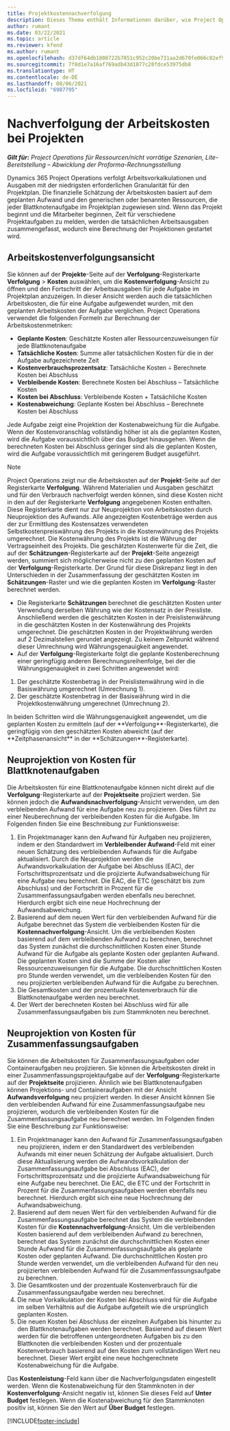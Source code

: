 ```yaml
---
title: Projektkostennachverfolgung
description: Dieses Thema enthält Informationen darüber, wie Project Operations den Fortschritt anhand der Arbeitskosten und der Ausgaben für ein Projekt verfolgt.
author: rumant
ms.date: 03/22/2021
ms.topic: article
ms.reviewer: kfend
ms.author: rumant
ms.openlocfilehash: d37df64db1808722b7851c952c20be731aa2d670fe066c02ef90386712487407
ms.sourcegitcommit: 7f8d1e7a16af769adb43d1877c28fdce53975db8
ms.translationtype: HT
ms.contentlocale: de-DE
ms.lasthandoff: 08/06/2021
ms.locfileid: "6987795"
---
```

# <a name="labor-cost-tracking-on-projects"></a>Nachverfolgung der Arbeitskosten bei Projekten

_**Gilt für:** Project Operations für Ressourcen/nicht vorrätige Szenarien, Lite-Bereitstellung – Abwicklung der Proforma-Rechnungsstellung_

Dynamics 365 Project Operations verfolgt Arbeitsvorkalkulationen und Ausgaben mit der niedrigsten erforderlichen Granularität für den Projektplan. Die finanzielle Schätzung der Arbeitskosten basiert auf dem geplanten Aufwand und den generischen oder benannten Ressourcen, die jeder Blattknotenaufgabe im Projektplan zugewiesen sind. Wenn das Projekt beginnt und die Mitarbeiter beginnen, Zeit für verschiedene Projektaufgaben zu melden, werden die tatsächlichen Arbeitsausgaben zusammengefasst, wodurch eine Berechnung der Projektionen gestartet wird.

## <a name="labor-cost-tracking-view"></a>Arbeitskostenverfolgungsansicht

Sie können auf der **Projekte**-Seite auf der **Verfolgung**-Registerkarte **Verfolgung** > **Kosten** auswählen, um die **Kostenverfolgung**-Ansicht zu öffnen und den Fortschritt der Arbeitsausgaben für jede Aufgabe im Projektplan anzuzeigen. In dieser Ansicht werden auch die tatsächlichen Arbeitskosten, die für eine Aufgabe aufgewendet wurden, mit den geplanten Arbeitskosten der Aufgabe verglichen. Project Operations verwendet die folgenden Formeln zur Berechnung der Arbeitskostenmetriken:

- **Geplante Kosten**: Geschätzte Kosten aller Ressourcenzuweisungen für jede Blattknotenaufgabe
- **Tatsächliche Kosten**: Summe aller tatsächlichen Kosten für die in der Aufgabe aufgezeichnete Zeit
- **Kostenverbrauchsprozentsatz**: Tatsächliche Kosten ÷ Berechnete Kosten bei Abschluss
- **Verbleibende Kosten**: Berechnete Kosten bei Abschluss – Tatsächliche Kosten
- **Kosten bei Abschluss**: Verbleibende Kosten + Tatsächliche Kosten
- **Kostenabweichung**: Geplante Kosten bei Abschluss – Berechnete Kosten bei Abschluss

Jede Aufgabe zeigt eine Projektion der Kostenabweichung für die Aufgabe. Wenn der Kostenvoranschlag vollständig höher ist als die geplanten Kosten, wird die Aufgabe voraussichtlich über das Budget hinausgehen. Wenn die berechneten Kosten bei Abschluss geringer sind als die geplanten Kosten, wird die Aufgabe voraussichtlich mit geringerem Budget ausgeführt.

>[!NOTE]
> Project Operations zeigt nur die Arbeitskosten auf der **Projekt**-Seite auf der Registerkarte **Verfolgung**. Während Materialien und Ausgaben geschätzt und für den Verbrauch nachverfolgt werden können, sind diese Kosten nicht in den auf der Registerkarte **Verfolgung** angegebenen Kosten enthalten. Diese Registerkarte dient nur zur Neuprojektion von Arbeitskosten durch Neuprojektion des Aufwands.
Alle angezeigten Kostenbeträge werden aus der zur Ermittlung des Kostensatzes verwendeten Selbstkostenpreiswährung des Projekts in die Kostenwährung des Projekts umgerechnet. Die Kostenwährung des Projekts ist die Währung der Vertragseinheit des Projekts. Die geschätzten Kostenwerte für die Zeit, die auf der **Schätzungen**-Registerkarte auf der **Projekt**-Seite angezeigt werden, summiert sich möglicherweise nicht zu den geplanten Kosten auf der **Verfolgung**-Registerkarte. Der Grund für diese Diskrepanz liegt in den Unterschieden in der Zusammenfassung der geschätzten Kosten im **Schätzungen**-Raster und wie die geplanten Kosten im **Verfolgung**-Raster berechnet werden. 
>
> - Die Registerkarte **Schätzungen** berechnet die geschätzten Kosten unter Verwendung derselben Währung wie der Kostensatz in der Preisliste. Anschließend werden die geschätzten Kosten in der Preislistenwährung in die geschätzten Kosten in der Kostenwährung des Projekts umgerechnet. Die geschätzten Kosten in der Projektwährung werden auf 2 Dezimalstellen gerundet angezeigt. Zu keinem Zeitpunkt während dieser Umrechnung wird Währungsgenauigkeit angewendet. 
> - Auf der **Verfolgung**-Registerkarte folgt die geplante Kostenberechnung einer geringfügig anderen Berechnungsreihenfolge, bei der die Währungsgenauigkeit in zwei Schritten angewendet wird: 
   ><ol>
   ><li>Der geschätzte Kostenbetrag in der Preislistenwährung wird in die Basiswährung umgerechnet (Umrechnung 1).</li>
   ><li>Der geschätzte Kostenbetrag in der Basiswährung wird in die Projektkostenwährung umgerechnet (Umrechnung 2). </li>
   ></ol>
   >In beiden Schritten wird die Währungsgenauigkeit angewendet, um die geplanten Kosten zu ermitteln (auf der **Verfolgung**-Registerkarte), die geringfügig von den geschätzten Kosten abweicht (auf der **Zeitphasenansicht** in der **Schätzungen**-Registerkarte). 
   
## <a name="reprojecting-costs-on-leaf-node-tasks"></a>Neuprojektion von Kosten für Blattknotenaufgaben

Die Arbeitskosten für eine Blattknotenaufgabe können nicht direkt auf die **Verfolgung**-Registerkarte auf der **Projektseite** projiziert werden. Sie können jedoch die **Aufwandsnachverfolgung**-Ansicht verwenden, um den verbleibenden Aufwand für eine Aufgabe neu zu projizieren. Dies führt zu einer Neuberechnung der verbleibenden Kosten für die Aufgabe. Im Folgenden finden Sie eine Beschreibung zur Funktionsweise:

1. Ein Projektmanager kann den Aufwand für Aufgaben neu projizieren, indem er den Standardwert im **Verbleibender Aufwand**-Feld mit einer neuen Schätzung des verbleibenden Aufwands für die Aufgabe aktualisiert. Durch die Neuprojektion werden die Aufwandsvorkalkulation der Aufgabe bei Abschluss (EAC), der Fortschrittsprozentsatz und die projizierte Aufwandsabweichung für eine Aufgabe neu berechnet. Die EAC, die ETC (geschätzt bis zum Abschluss) und der Fortschritt in Prozent für die Zusammenfassungsaufgaben werden ebenfalls neu berechnet. Hierdurch ergibt sich eine neue Hochrechnung der Aufwandsabweichung.
2. Basierend auf dem neuen Wert für den verbleibenden Aufwand für die Aufgabe berechnet das System die verbleibenden Kosten für die **Kostennachverfolgung**-Ansicht. Um die verbleibenden Kosten basierend auf dem verbleibenden Aufwand zu berechnen, berechnet das System zunächst die durchschnittlichen Kosten einer Stunde Aufwand für die Aufgabe als geplante Kosten oder geplanten Aufwand. Die geplanten Kosten sind die Summe der Kosten aller Ressourcenzuweisungen für die Aufgabe. Die durchschnittlichen Kosten pro Stunde werden verwendet, um die verbleibenden Kosten für den neu projizierten verbleibenden Aufwand für die Aufgabe zu berechnen.
3. Die Gesamtkosten und der prozentuale Kostenverbrauch für die Blattknotenaufgabe werden neu berechnet.
4. Der Wert der berechneten Kosten bei Abschluss wird für alle Zusammenfassungsaufgaben bis zum Stammknoten neu berechnet.

## <a name="reprojecting-costs-on-summary-tasks"></a>Neuprojektion von Kosten für Zusammenfassungsaufgaben

Sie können die Arbeitskosten für Zusammenfassungsaufgaben oder Containeraufgaben neu projizieren. Sie können die Arbeitskosten direkt in einer Zusammenfassungsprojektaufgabe auf der **Verfolgung**-Registerkarte auf der **Projektseite** projizieren. Ähnlich wie bei Blattknotenaufgaben können Projektions- und Containeraufgaben mit der Ansicht **Aufwandsverfolgung** neu projiziert werden. In dieser Ansicht können Sie den verbleibenden Aufwand für eine Zusammenfassungsaufgabe neu projizieren, wodurch die verbleibenden Kosten für die Zusammenfassungsaufgabe neu berechnet werden. Im Folgenden finden Sie eine Beschreibung zur Funktionsweise:

1. Ein Projektmanager kann den Aufwand für Zusammenfassungsaufgaben neu projizieren, indem er den Standardwert des verbleibenden Aufwands mit einer neuen Schätzung der Aufgabe aktualisiert. Durch diese Aktualisierung werden die Aufwandsvorkalkulation der Zusammenfassungsaufgabe bei Abschluss (EAC), der Fortschrittsprozentsatz und die projizierte Aufwandsabweichung für eine Aufgabe neu berechnet. Die EAC, die ETC und der Fortschritt in Prozent für die Zusammenfassungsaufgaben werden ebenfalls neu berechnet. Hierdurch ergibt sich eine neue Hochrechnung der Aufwandsabweichung.
2. Basierend auf dem neuen Wert für den verbleibenden Aufwand für die Zusammenfassungsaufgabe berechnet das System die verbleibenden Kosten für die **Kostennachverfolgung**-Ansicht. Um die verbleibenden Kosten basierend auf dem verbleibenden Aufwand zu berechnen, berechnet das System zunächst die durchschnittlichen Kosten einer Stunde Aufwand für die Zusammenfassungsaufgabe als geplante Kosten oder geplanten Aufwand. Die durchschnittlichen Kosten pro Stunde werden verwendet, um die verbleibenden Aufwand für den neu projizierten verbleibenden Aufwand für die Zusammenfassungsaufgabe zu berechnen.
3. Die Gesamtkosten und der prozentuale Kostenverbrauch für die Zusammenfassungsaufgabe werden neu berechnet.
4. Die neue Vorkalkulation der Kosten bei Abschluss wird für die Aufgabe im selben Verhältnis auf die Aufgabe aufgeteilt wie die ursprünglich geplanten Kosten.
5. Die neuen Kosten bei Abschluss der einzelnen Aufgaben bis hinunter zu den Blattknotenaufgaben werden berechnet. Basierend auf diesem Wert werden für die betroffenen untergeordneten Aufgaben bis zu den Blattknoten die verbleibenden Kosten und der prozentuale Kostenverbrauch basierend auf den Kosten zum vollständigen Wert neu berechnet. Dieser Wert ergibt eine neue hochgerechnete Kostenabweichung für die Aufgabe. 


Das **Kostenleistung**-Feld kann über die Nachverfolgungsdaten eingestellt werden. Wenn die Kostenabweichung für den Stammknoten in der **Kostenverfolgung**-Ansicht negativ ist, können Sie dieses Feld auf **Unter Budget** festlegen. Wenn die Kostenabweichung für den Stammknoten positiv ist, können Sie den Wert auf **Über Budget** festlegen.


[!INCLUDE[footer-include](../includes/footer-banner.md)]
